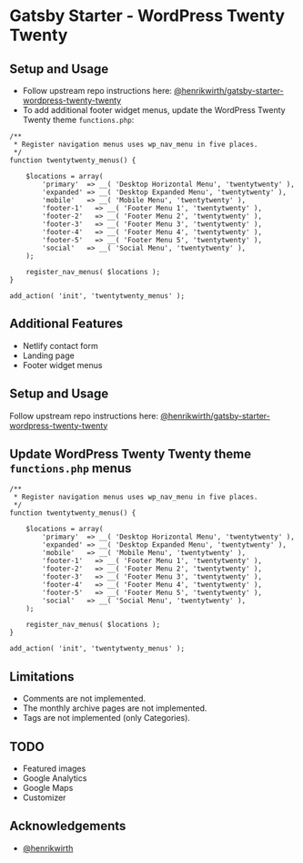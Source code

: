 # Gatsby Starter - WordPress Twenty Twenty

## Setup and Usage

-  Follow upstream repo instructions here: [@henrikwirth/gatsby-starter-wordpress-twenty-twenty](https://github.com/henrikwirth/gatsby-starter-wordpress-twenty-twenty)
-  To add additional footer widget menus, update the WordPress Twenty Twenty theme `functions.php`:

```
/**
 * Register navigation menus uses wp_nav_menu in five places.
 */
function twentytwenty_menus() {

	$locations = array(
		'primary'  => __( 'Desktop Horizontal Menu', 'twentytwenty' ),
		'expanded' => __( 'Desktop Expanded Menu', 'twentytwenty' ),
		'mobile'   => __( 'Mobile Menu', 'twentytwenty' ),
		'footer-1'   => __( 'Footer Menu 1', 'twentytwenty' ),
		'footer-2'   => __( 'Footer Menu 2', 'twentytwenty' ),
		'footer-3'   => __( 'Footer Menu 3', 'twentytwenty' ),
		'footer-4'   => __( 'Footer Menu 4', 'twentytwenty' ),
		'footer-5'   => __( 'Footer Menu 5', 'twentytwenty' ),
		'social'   => __( 'Social Menu', 'twentytwenty' ),
	);

	register_nav_menus( $locations );
}

add_action( 'init', 'twentytwenty_menus' );
```

## Additional Features

-  Netlify contact form
-  Landing page
-  Footer widget menus

## Setup and Usage

Follow upstream repo instructions here: [@henrikwirth/gatsby-starter-wordpress-twenty-twenty](https://github.com/henrikwirth/gatsby-starter-wordpress-twenty-twenty)

## Update WordPress Twenty Twenty theme `functions.php` menus

```
/**
 * Register navigation menus uses wp_nav_menu in five places.
 */
function twentytwenty_menus() {

	$locations = array(
		'primary'  => __( 'Desktop Horizontal Menu', 'twentytwenty' ),
		'expanded' => __( 'Desktop Expanded Menu', 'twentytwenty' ),
		'mobile'   => __( 'Mobile Menu', 'twentytwenty' ),
		'footer-1'   => __( 'Footer Menu 1', 'twentytwenty' ),
		'footer-2'   => __( 'Footer Menu 2', 'twentytwenty' ),
		'footer-3'   => __( 'Footer Menu 3', 'twentytwenty' ),
		'footer-4'   => __( 'Footer Menu 4', 'twentytwenty' ),
		'footer-5'   => __( 'Footer Menu 5', 'twentytwenty' ),
		'social'   => __( 'Social Menu', 'twentytwenty' ),
	);

	register_nav_menus( $locations );
}

add_action( 'init', 'twentytwenty_menus' );
```

## Limitations

-  Comments are not implemented.
-  The monthly archive pages are not implemented.
-  Tags are not implemented (only Categories).

## TODO

-  Featured images
-  Google Analytics
-  Google Maps
-  Customizer

## Acknowledgements

- [@henrikwirth](https://github.com/henrikwirth/gatsby-starter-wordpress-twenty-twenty)
